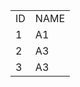 <table>
    <tr>
        <td>ID</td>
        <td>NAME</td>
    </tr>
    <tr>
        <td>1</td>
        <td>A1</td>
    </tr>
    <tr>
        <td>2</td>
        <td>A3</td>
    </tr>
    <tr>
        <td>3</td>
        <td>A3</td>
    </tr>    
</table>
